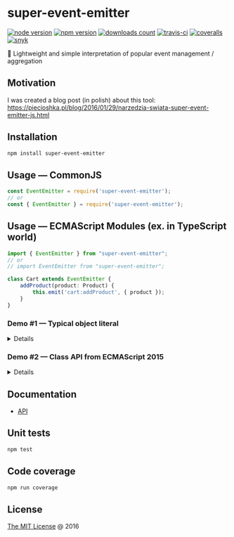 # super-event-emitter

[![node version](https://img.shields.io/node/v/super-event-emitter.svg)](https://www.npmjs.com/package/super-event-emitter)
[![npm version](https://badge.fury.io/js/super-event-emitter.svg)](https://badge.fury.io/js/super-event-emitter)
[![downloads count](https://img.shields.io/npm/dt/super-event-emitter.svg)](https://www.npmjs.com/package/super-event-emitter)
[![travis-ci](https://img.shields.io/travis/piecioshka/super-event-emitter.svg?maxAge=2592000)](https://travis-ci.org/piecioshka/super-event-emitter)
[![coveralls](https://coveralls.io/repos/github/piecioshka/super-event-emitter/badge.svg?branch=master)](https://coveralls.io/github/piecioshka/super-event-emitter?branch=master)
[![snyk](https://snyk.io/test/github/piecioshka/super-event-emitter/badge.svg?targetFile=package.json)](https://snyk.io/test/github/piecioshka/super-event-emitter?targetFile=package.json)

:hammer: Lightweight and simple interpretation of popular event management / aggregation

## Motivation

I was created a blog post (in polish) about this tool:<br/>
<https://piecioshka.pl/blog/2016/01/29/narzedzia-swiata-super-event-emitter-js.html>

## Installation

```bash
npm install super-event-emitter
```

## Usage — CommonJS

```javascript
const EventEmitter = require('super-event-emitter');
// or
const { EventEmitter } = require('super-event-emitter');
```

## Usage — ECMAScript Modules (ex. in TypeScript world)

```ts
import { EventEmitter } from "super-event-emitter";
// or
// import EventEmitter from "super-event-emitter";

class Cart extends EventEmitter {
    addProduct(product: Product) {
        this.emit('cart:addProduct', { product });
    }
}
```

### Demo #1 — Typical object literal

<details>

```javascript
const bar = {};

EventEmitter.mixin(bar);

bar.on('test', function () {
    console.log('triggered!');
}, this);

bar.emit('test');
```

</details>

### Demo #2 — Class API from ECMAScript 2015

<details>

```javascript
class Person extends EventEmitter {
    say(message) {
        this.emit('say', message);
    }
}

const p1 = new Person();

p1.on('say', function (message) {
    console.log(message); // 'I love cookie'
});

p1.say('I love cookie');
```

</details>

## Documentation

* [API](./docs/api.md)

## Unit tests

```bash
npm test
```

## Code coverage

```bash
npm run coverage
```

## License

[The MIT License](http://piecioshka.mit-license.org) @ 2016
